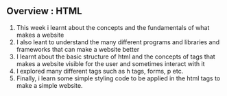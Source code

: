 ## Overview : HTML
1. This week i learnt about the concepts and the fundamentals of what makes a website
2. I also leant to understand the many different programs and libraries and frameworks that can make a website better
3. I learnt about the basic structure of html and the concepts of tags that makes a website visible for the user and sometimes interact with it
4. I explored many different tags such as h tags, forms, p etc.
5. Finally, i learn some simple styling code to be applied in the html tags to make a simple website.
